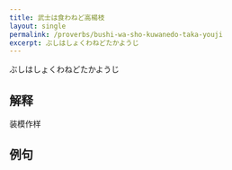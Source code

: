 ```yaml
---
title: 武士は食わねど高楊枝
layout: single
permalink: /proverbs/bushi-wa-sho-kuwanedo-taka-youji
excerpt: ぶしはしょくわねどたかようじ
---
```


ぶしはしょくわねどたかようじ

## 解释

装模作样

## 例句


